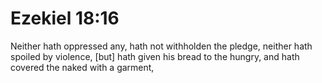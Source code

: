 # Ezekiel 18:16

Neither hath oppressed any, hath not withholden the pledge, neither hath spoiled by violence, [but] hath given his bread to the hungry, and hath covered the naked with a garment,